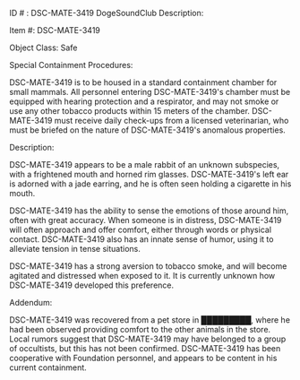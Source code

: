 ID # : DSC-MATE-3419
DogeSoundClub Description:

Item #: DSC-MATE-3419

Object Class: Safe

Special Containment Procedures:

DSC-MATE-3419 is to be housed in a standard containment chamber for small mammals. All personnel entering DSC-MATE-3419's chamber must be equipped with hearing protection and a respirator, and may not smoke or use any other tobacco products within 15 meters of the chamber. DSC-MATE-3419 must receive daily check-ups from a licensed veterinarian, who must be briefed on the nature of DSC-MATE-3419's anomalous properties.

Description:

DSC-MATE-3419 appears to be a male rabbit of an unknown subspecies, with a frightened mouth and horned rim glasses. DSC-MATE-3419's left ear is adorned with a jade earring, and he is often seen holding a cigarette in his mouth.

DSC-MATE-3419 has the ability to sense the emotions of those around him, often with great accuracy. When someone is in distress, DSC-MATE-3419 will often approach and offer comfort, either through words or physical contact. DSC-MATE-3419 also has an innate sense of humor, using it to alleviate tension in tense situations.

DSC-MATE-3419 has a strong aversion to tobacco smoke, and will become agitated and distressed when exposed to it. It is currently unknown how DSC-MATE-3419 developed this preference.

Addendum:

DSC-MATE-3419 was recovered from a pet store in █████████, where he had been observed providing comfort to the other animals in the store. Local rumors suggest that DSC-MATE-3419 may have belonged to a group of occultists, but this has not been confirmed. DSC-MATE-3419 has been cooperative with Foundation personnel, and appears to be content in his current containment.